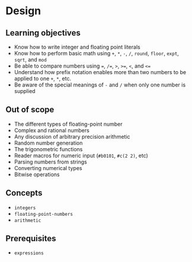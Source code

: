 # Design

## Learning objectives

- Know how to write integer and floating point literals
- Know how to perform basic math using `+`, `*`, `-`, `/`, `round`, `floor`, `expt`, `sqrt`, and `mod`
- Be able to compare numbers using `=`, `/=`, `>`, `>=`, `<`, and `<=`
- Understand how prefix notation enables more than two numbers to be applied to one `+`, `*`, etc.
- Be aware of the special meanings of `-` and `/` when only one number is supplied

## Out of scope

- The different types of floating-point number
- Complex and rational numbers
- Any discussion of arbitrary precision arithmetic
- Random number generation
- The trigonometric functions
- Reader macros for numeric input (`#b0101`, `#c(2 2)`, etc)
- Parsing numbers from strings
- Converting numerical types
- Bitwise operations

## Concepts

- `integers`
- `floating-point-numbers`
- `arithmetic`

## Prerequisites

- `expressions`
